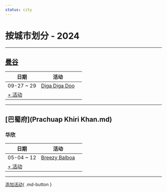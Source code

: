 ```yaml
---
status: city
---
```


# 按城市划分 - 2024

---

## [曼谷](Bangkok.md)

| 日期 | 活动 | |
| --- | --- | --- |
| 09-27 ~ 29 | [Diga Diga Doo](diga-diga-doo.md) |  |
| [+ 活动](https://github.com/swingdance/events/issues/new?assignees=&labels=add+event&projects=&template=02-add_entity.yml&title=Add%20Event%3A%20th_TH%20%E2%80%A2%20%3CName%3E&region=th_TH&province=Bangkok&city=Bangkok&org_id=)

---

## [巴蜀府](Prachuap Khiri Khan.md)

### 华欣
| 日期 | 活动 | |
| --- | --- | --- |
| 05-04 ~ 12 | [Breezy Balboa](breezy-balboa.md) |  |
| [+ 活动](https://github.com/swingdance/events/issues/new?assignees=&labels=add+event&projects=&template=02-add_entity.yml&title=Add%20Event%3A%20th_TH%20%E2%80%A2%20%3CName%3E&region=th_TH&province=Prachuap%20Khiri%20Khan&city=Hua%20Hin&org_id=)

---

[添加活动](https://github.com/swingdance/events/issues/new?assignees=&labels=add+event&projects=&template=02-add_entity.yml&title=Add%20Event%3A%20th_TH%20%E2%80%A2%20%3CName%3E&region=th_TH&province=&city=&org_id=){ .md-button }
